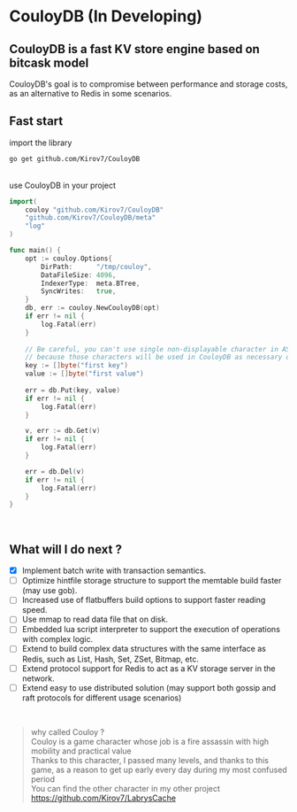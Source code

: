 # CouloyDB  (In Developing)
## CouloyDB is a fast KV store engine based on bitcask model
CouloyDB's goal is to compromise between performance and storage costs, as an alternative to Redis in some scenarios.

## Fast start
import the library
```sh
go get github.com/Kirov7/CouloyDB
```
<br>
use CouloyDB in your project

```go
import(
	couloy "github.com/Kirov7/CouloyDB"
	"github.com/Kirov7/CouloyDB/meta"
	"log"
)

func main() {
	opt := couloy.Options{
		DirPath:      "/tmp/couloy",
		DataFileSize: 4096,
		IndexerType:  meta.BTree,
		SyncWrites:   true,
	}
	db, err := couloy.NewCouloyDB(opt)
	if err != nil {
		log.Fatal(err)
	}
	
	// Be careful, you can't use single non-displayable character in ASCII code as your key (0x00 ~ 0x1F and 0x7F),
	// because those characters will be used in CouloyDB as necessary operations in the preset key tagging system.
	key := []byte("first key")
	value := []byte("first value")
	
	err = db.Put(key, value)
	if err != nil {
		log.Fatal(err)
	}

	v, err := db.Get(v)
	if err != nil {
		log.Fatal(err)
	}

	err = db.Del(v)
	if err != nil {
		log.Fatal(err)
	}
}
```
<br>

## What will I do next ?

- [x] Implement batch write with transaction semantics.
- [ ] Optimize hintfile storage structure to support the memtable build faster (may use gob).
- [ ] Increased use of flatbuffers build options to support faster reading speed.
- [ ] Use mmap to read data file that on disk.
- [ ] Embedded lua script interpreter to support the execution of operations with complex logic.
- [ ] Extend to build complex data structures with the same interface as Redis, such as List, Hash, Set, ZSet, Bitmap, etc.
- [ ] Extend protocol support for Redis to act as a KV storage server in the network.
- [ ] Extend easy to use distributed solution (may support both gossip and raft protocols for different usage scenarios)

<br>

> why called Couloy ?<br>
> Couloy is a game character whose job is a fire assassin with high mobility and practical value<br>
> Thanks to this character, I passed many levels, and thanks to this game, as a reason to get up early every day during my most confused period<br>
> You can find the other character in my other project https://github.com/Kirov7/LabrysCache
